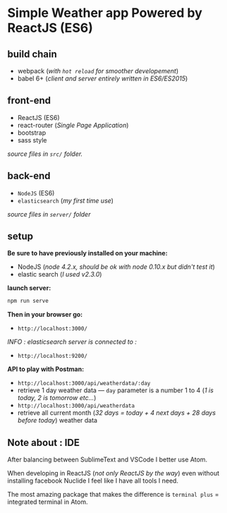 Simple Weather app Powered by ReactJS (ES6)
==========

## build chain

 - webpack (*with `hot reload` for smoother developement*)
 - babel 6+ (*client and server entirely written in ES6/ES2015*)

## front-end


 - ReactJS (ES6)
 - react-router (*Single Page Application*)
 - bootstrap
 - sass style

*source files in `src/` folder.*
## back-end

 - `NodeJS` (ES6)
 - `elasticsearch` (*my first time use*)

*source files in `server/` folder*

## setup

**Be sure to have previously installed on your machine:**
 - NodeJS  (*node 4.2.x, should be ok with node 0.10.x but didn't test it*)
 - elastic search  (*I used v2.3.0*)

**launch server:**

```bash
npm run serve
```

**Then in your browser go:**
 - `http://localhost:3000/`


_INFO : elasticsearch server is connected to :_
- `http://localhost:9200/`


**API to play with Postman:**
- `http://localhost:3000/api/weatherdata/:day`
 - retrieve 1 day weather data — `day` parameter is a number 1 to 4 (*1 is today, 2 is tomorrow etc...*)
- `http://localhost:3000/api/weatherdata`
 - retrieve all current month (*32 days = today + 4 next days + 28 days before today*) weather data

 ## Note about : IDE

After balancing between SublimeText and VSCode I better use Atom.

When developing in ReactJS (*not only ReactJS by the way*) even without installing facebook Nuclide I feel like I have all tools I need.

The most amazing package that makes the difference is `terminal plus` = integrated terminal in Atom.
